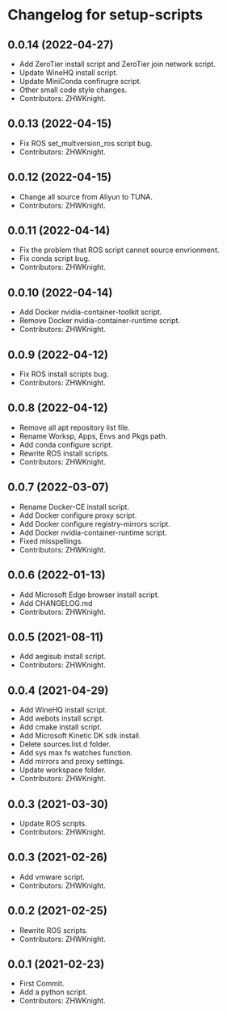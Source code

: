 # Changelog for setup-scripts

## 0.0.14 (2022-04-27)

* Add ZeroTier install script and ZeroTier join network script.
* Update WineHQ install script.
* Update MiniConda confirugre script.
* Other small code style changes.
* Contributors: ZHWKnight.

## 0.0.13 (2022-04-15)

* Fix ROS set_multversion_ros script bug.
* Contributors: ZHWKnight.

## 0.0.12 (2022-04-15)

* Change all source from Aliyun to TUNA.
* Contributors: ZHWKnight.

## 0.0.11 (2022-04-14)

* Fix the problem that ROS script cannot source envrionment.
* Fix conda script bug.
* Contributors: ZHWKnight.

## 0.0.10 (2022-04-14)

* Add Docker nvidia-container-toolkit script.
* Remove Docker nvidia-container-runtime script.
* Contributors: ZHWKnight.

## 0.0.9 (2022-04-12)

* Fix ROS install scripts bug.
* Contributors: ZHWKnight.

## 0.0.8 (2022-04-12)

* Remove all apt repository list file.
* Rename Worksp, Apps, Envs and Pkgs path.
* Add conda configure script.
* Rewrite ROS install scripts.
* Contributors: ZHWKnight.

## 0.0.7 (2022-03-07)

* Rename Docker-CE install script.
* Add Docker configure proxy script.
* Add Docker configure registry-mirrors script.
* Add Docker nvidia-container-runtime script.
* Fixed misspellings.
* Contributors: ZHWKnight.

## 0.0.6 (2022-01-13)

* Add Microsoft Edge browser install script.
* Add CHANGELOG.md
* Contributors: ZHWKnight.

## 0.0.5 (2021-08-11)

* Add aegisub install script.
* Contributors: ZHWKnight.

## 0.0.4 (2021-04-29)

* Add WineHQ install script.
* Add webots install script.
* Add cmake install script.
* Add Microsoft Kinetic DK sdk install.
* Delete sources.list.d folder.
* Add sys max fs watches function.
* Add mirrors and proxy settings.
* Update workspace folder.
* Contributors: ZHWKnight.

## 0.0.3 (2021-03-30)

* Update ROS scripts.
* Contributors: ZHWKnight.

## 0.0.3 (2021-02-26)

* Add vmware script.
* Contributors: ZHWKnight.

## 0.0.2 (2021-02-25)

* Rewrite ROS scripts.
* Contributors: ZHWKnight.

## 0.0.1 (2021-02-23)

* First Commit.
* Add a python script.
* Contributors: ZHWKnight.
